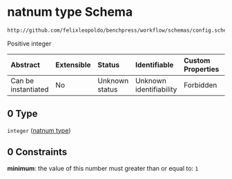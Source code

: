 # natnum type Schema

```txt
http://github.com/felixleopoldo/benchpress/workflow/schemas/config.schema.json#/definitions/flexnatnum/anyOf/0
```

Positive integer

| Abstract            | Extensible | Status         | Identifiable            | Custom Properties | Additional Properties | Access Restrictions | Defined In                                                       |
| :------------------ | :--------- | :------------- | :---------------------- | :---------------- | :-------------------- | :------------------ | :--------------------------------------------------------------- |
| Can be instantiated | No         | Unknown status | Unknown identifiability | Forbidden         | Allowed               | none                | [config.schema.json*](config.schema.json "open original schema") |

## 0 Type

`integer` ([natnum type](config-definitions-non-negative-integers-anyof-natnum-type.md))

## 0 Constraints

**minimum**: the value of this number must greater than or equal to: `1`
